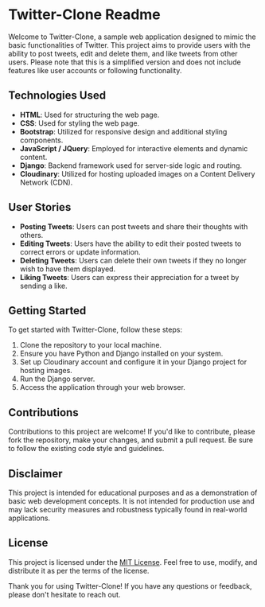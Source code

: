 # Twitter-Clone Readme

Welcome to Twitter-Clone, a sample web application designed to mimic the basic functionalities of Twitter. This project aims to provide users with the ability to post tweets, edit and delete them, and like tweets from other users. Please note that this is a simplified version and does not include features like user accounts or following functionality.

## Technologies Used

- **HTML**: Used for structuring the web page.
- **CSS**: Used for styling the web page.
- **Bootstrap**: Utilized for responsive design and additional styling components.
- **JavaScript / JQuery**: Employed for interactive elements and dynamic content.
- **Django**: Backend framework used for server-side logic and routing.
- **Cloudinary**: Utilized for hosting uploaded images on a Content Delivery Network (CDN).

## User Stories

- **Posting Tweets**: Users can post tweets and share their thoughts with others.
- **Editing Tweets**: Users have the ability to edit their posted tweets to correct errors or update information.
- **Deleting Tweets**: Users can delete their own tweets if they no longer wish to have them displayed.
- **Liking Tweets**: Users can express their appreciation for a tweet by sending a like.

## Getting Started

To get started with Twitter-Clone, follow these steps:

1. Clone the repository to your local machine.
2. Ensure you have Python and Django installed on your system.
3. Set up Cloudinary account and configure it in your Django project for hosting images.
4. Run the Django server.
5. Access the application through your web browser.



## Contributions

Contributions to this project are welcome! If you'd like to contribute, please fork the repository, make your changes, and submit a pull request. Be sure to follow the existing code style and guidelines.

## Disclaimer

This project is intended for educational purposes and as a demonstration of basic web development concepts. It is not intended for production use and may lack security measures and robustness typically found in real-world applications.

## License

This project is licensed under the [MIT License](LICENSE). Feel free to use, modify, and distribute it as per the terms of the license.

Thank you for using Twitter-Clone! If you have any questions or feedback, please don't hesitate to reach out.
